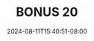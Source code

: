 --- 
title: "BONUS 20"
description: "nonton   BONUS 20 dood full baru"
date: 2024-08-11T15:40:51-08:00
file_code: "c1y2w4ajjjyq"
draft: false
cover: "pi9fwhcheb7sikos.jpg"
tags: ["BONUS", "bokep-indo", "bokep-viral", "bokep-ig"]
length: 310
fld_id: "1398218"
foldername: ".Wardina Hijab mantap  25 Video"
categories: [".Wardina Hijab mantap  25 Video"]
views: 113
---